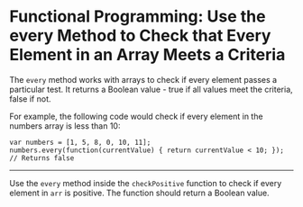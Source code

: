 # Functional Programming: Use the every Method to Check that Every Element in an Array Meets a Criteria

The `every` method works with arrays to check if every element passes a particular test. It returns a Boolean value - true if all values meet the criteria, false if not.

For example, the following code would check if every element in the numbers array is less than 10:

<code>var numbers = [1, 5, 8, 0, 10, 11];
numbers.every(function(currentValue) {
  return currentValue < 10;
});
// Returns false</code>

***

Use the `every` method inside the `checkPositive` function to check if every element in `arr` is positive. The function should return a Boolean value.